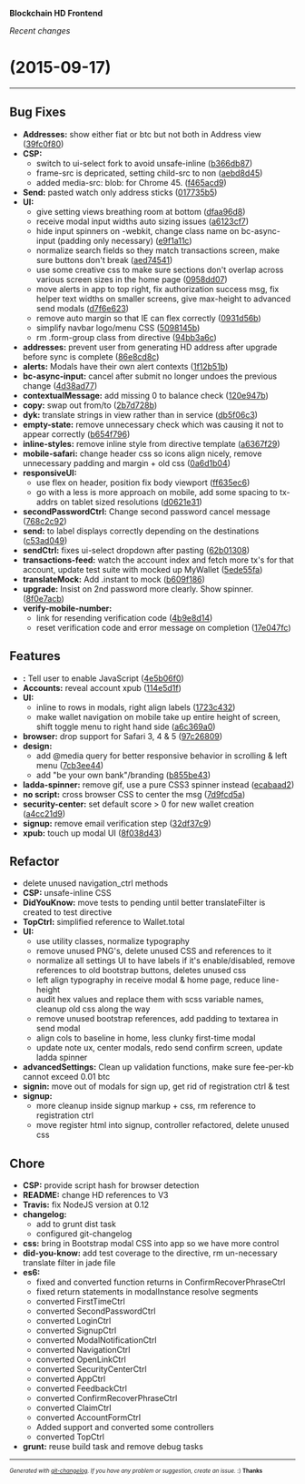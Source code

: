 __Blockchain HD Frontend__

_Recent changes_

#   (2015-09-17)



---

## Bug Fixes

- **Addresses:** show either fiat or btc but not both in Address view
  ([39fc0f80](https://github.com/blockchain/My-Wallet-HD-Frontend/commit/39fc0f80515099dab98028d832cde85c21176777))
- **CSP:**
  - switch to ui-select fork to avoid unsafe-inline
  ([b366db87](https://github.com/blockchain/My-Wallet-HD-Frontend/commit/b366db8709559e7cb5950a6d20b002d3dc841f52))
  - frame-src is depricated, setting child-src to non
  ([aebd8d45](https://github.com/blockchain/My-Wallet-HD-Frontend/commit/aebd8d45e4756b25715f5c4883970032b8914b55))
  - added media-src: blob: for Chrome 45.
  ([f465acd9](https://github.com/blockchain/My-Wallet-HD-Frontend/commit/f465acd9415484232de88ad625fcd47068253fc6))
- **Send:** pasted watch only address sticks
  ([017735b5](https://github.com/blockchain/My-Wallet-HD-Frontend/commit/017735b5a059c665ee893185641363daa4ea13e4))
- **UI:**
  - give setting views breathing room at bottom
  ([dfaa96d8](https://github.com/blockchain/My-Wallet-HD-Frontend/commit/dfaa96d80e7eb935f50acf0bea94ce8ee545a4e6))
  - receive modal input widths auto sizing issues
  ([a6123cf7](https://github.com/blockchain/My-Wallet-HD-Frontend/commit/a6123cf7602a660a51b0a19218175bc8797ec84e))
  - hide input spinners on -webkit, change class name on bc-async-input (padding only necessary)
  ([e9f1a11c](https://github.com/blockchain/My-Wallet-HD-Frontend/commit/e9f1a11cff5046992c02aa45621598e1b06581ed))
  - normalize search fields so they match transactions screen, make sure buttons don't break
  ([aed74541](https://github.com/blockchain/My-Wallet-HD-Frontend/commit/aed745416be573cffbb2e0853235ced0ab129122))
  - use some creative css to make sure sections don't overlap across various screen sizes in the home page
  ([0958dd07](https://github.com/blockchain/My-Wallet-HD-Frontend/commit/0958dd0753f50ac0cf12bbd5ac12ee6c5aa5d540))
  - move alerts in app to top right, fix authorization success msg, fix helper text widths on smaller screens, give max-height to advanced send modals
  ([d7f6e623](https://github.com/blockchain/My-Wallet-HD-Frontend/commit/d7f6e623937415ca61e3b77e352d4bd395597b9f))
  - remove auto margin so that IE can flex correctly
  ([0931d56b](https://github.com/blockchain/My-Wallet-HD-Frontend/commit/0931d56b1173fbc40caa774743b8223d23150987))
  - simplify navbar logo/menu CSS
  ([5098145b](https://github.com/blockchain/My-Wallet-HD-Frontend/commit/5098145bac3fe58c1de4a5b614e0df303189cd95))
  - rm .form-group class from directive
  ([94bb3a6c](https://github.com/blockchain/My-Wallet-HD-Frontend/commit/94bb3a6cef9c4ef7e8f210bb427a499d41b5496b))
- **addresses:** prevent user from generating HD address after upgrade before sync is complete
  ([86e8cd8c](https://github.com/blockchain/My-Wallet-HD-Frontend/commit/86e8cd8c17ecfd05d28bfe0f19f9d507ad984587))
- **alerts:** Modals have their own alert contexts
  ([1f12b51b](https://github.com/blockchain/My-Wallet-HD-Frontend/commit/1f12b51b67c05114ffcf71bf73421a7c4fc03b63))
- **bc-async-input:** cancel after submit no longer undoes the previous change
  ([4d38ad77](https://github.com/blockchain/My-Wallet-HD-Frontend/commit/4d38ad77f20e6f2cae32b1fc002b6aba61d253cd))
- **contextualMessage:** add missing 0 to balance check
  ([120e947b](https://github.com/blockchain/My-Wallet-HD-Frontend/commit/120e947b1b13ae97ce6f3fd24ec5bbc188a0858a))
- **copy:** swap out from/to
  ([2b7d728b](https://github.com/blockchain/My-Wallet-HD-Frontend/commit/2b7d728b4c4b197201e712cb4e252b0291ee5f1b))
- **dyk:** translate strings in view rather than in service
  ([db5f06c3](https://github.com/blockchain/My-Wallet-HD-Frontend/commit/db5f06c3d10557b4a5054dc24cbf71ff7452e3d0))
- **empty-state:** remove unnecessary check which was causing it not to appear correctly
  ([b654f796](https://github.com/blockchain/My-Wallet-HD-Frontend/commit/b654f796729aea088e359399b398d4bec4b4a1eb))
- **inline-styles:** remove inline style from directive template
  ([a6367f29](https://github.com/blockchain/My-Wallet-HD-Frontend/commit/a6367f29ceb031fff409b9a45c923d46cd86ff46))
- **mobile-safari:** change header css so icons align nicely, remove unnecessary padding and margin + old css
  ([0a6d1b04](https://github.com/blockchain/My-Wallet-HD-Frontend/commit/0a6d1b04a18677a1c3210a0f733f536eb927e223))
- **responsiveUI:**
  - use flex on header, position fix body viewport
  ([ff635ec6](https://github.com/blockchain/My-Wallet-HD-Frontend/commit/ff635ec6882715cdf3ba3a6932f870ceeb427b73))
  - go with a less is more approach on mobile, add some spacing to tx-addrs on tablet sized resolutions
  ([d0621e31](https://github.com/blockchain/My-Wallet-HD-Frontend/commit/d0621e3168cad0138be09f669de55c4682435c6f))
- **secondPasswordCtrl:** Change second password cancel message
  ([768c2c92](https://github.com/blockchain/My-Wallet-HD-Frontend/commit/768c2c92f34cc7d8fb7a7e8738ce4efc8762c32e))
- **send:** to label displays correctly depending on the destinations
  ([c53ad049](https://github.com/blockchain/My-Wallet-HD-Frontend/commit/c53ad049eb337e0f242257c29d2b1210e19dcb99))
- **sendCtrl:** fixes ui-select dropdown after pasting
  ([62b01308](https://github.com/blockchain/My-Wallet-HD-Frontend/commit/62b013080ce1caba1caf303c9019efe348a983a6))
- **transactions-feed:** watch the account index and fetch more tx's for that account, update test suite with mocked up MyWallet
  ([5ede55fa](https://github.com/blockchain/My-Wallet-HD-Frontend/commit/5ede55fa3bf2d9879c94decf61abea2105a3044e))
- **translateMock:** Add .instant to mock
  ([b609f186](https://github.com/blockchain/My-Wallet-HD-Frontend/commit/b609f18690afe9097631547f51410a0fb0726d5e))
- **upgrade:** Insist on 2nd password more clearly. Show spinner.
  ([8f0e7acb](https://github.com/blockchain/My-Wallet-HD-Frontend/commit/8f0e7acb014477c6294535018b01140b0925108f))
- **verify-mobile-number:**
  - link for resending verification code
  ([4b9e8d14](https://github.com/blockchain/My-Wallet-HD-Frontend/commit/4b9e8d14727339c0a585d0560d4d4ec86cc8e6bb))
  - reset verification code and error message on completion
  ([17e047fc](https://github.com/blockchain/My-Wallet-HD-Frontend/commit/17e047fc1db68d9c3a18524fe23cb27f7d9f3eb1))


## Features

- **<noscript>:** Tell user to enable JavaScript
  ([4e5b06f0](https://github.com/blockchain/My-Wallet-HD-Frontend/commit/4e5b06f0feb570e2e5a4dd0554db58a589748d4a))
- **Accounts:** reveal account xpub
  ([114e5d1f](https://github.com/blockchain/My-Wallet-HD-Frontend/commit/114e5d1fd60073659f52145096625ed645d1a1d7))
- **UI:**
  - inline to rows in modals, right align labels
  ([1723c432](https://github.com/blockchain/My-Wallet-HD-Frontend/commit/1723c432979d23dd1d5c1a53900d317c7ba54779))
  - make wallet navigation on mobile take up entire height of screen, shift toggle menu to right hand side
  ([a6c369a0](https://github.com/blockchain/My-Wallet-HD-Frontend/commit/a6c369a0f4a2174855db21bf9161142d5bcae64a))
- **browser:** drop support for Safari 3, 4 & 5
  ([97c26809](https://github.com/blockchain/My-Wallet-HD-Frontend/commit/97c2680916b84735e461e9412eaefafa095c09f2))
- **design:**
  - add @media query for better responsive behavior in scrolling & left menu
  ([7cb3ee44](https://github.com/blockchain/My-Wallet-HD-Frontend/commit/7cb3ee448f26f6181463386895c9368211f0f617))
  - add "be your own bank"/branding
  ([b855be43](https://github.com/blockchain/My-Wallet-HD-Frontend/commit/b855be430d86b6443bb098bf21e050efc7f9607d))
- **ladda-spinner:** remove gif, use a pure CSS3 spinner instead
  ([ecabaad2](https://github.com/blockchain/My-Wallet-HD-Frontend/commit/ecabaad2c0e71a738d00c0845ca49bc4137e4356))
- **no script:** cross browser CSS to center the msg
  ([7d9fcd5a](https://github.com/blockchain/My-Wallet-HD-Frontend/commit/7d9fcd5ad7c6b57581bcc43124fab4a4132ea664))
- **security-center:** set default score > 0 for new wallet creation
  ([a4cc21d9](https://github.com/blockchain/My-Wallet-HD-Frontend/commit/a4cc21d9d61311a83ede809f093e5a60c5731372))
- **signup:** remove email verification step
  ([32df37c9](https://github.com/blockchain/My-Wallet-HD-Frontend/commit/32df37c9f6fa7b115beba0489f6fa7dd2db8e058))
- **xpub:** touch up modal UI
  ([8f038d43](https://github.com/blockchain/My-Wallet-HD-Frontend/commit/8f038d4319140325514d4fe9b0a333b15a6cb06b))


## Refactor

- delete unused navigation_ctrl methods
- **CSP:** unsafe-inline CSS
- **DidYouKnow:** move tests to pending until better translateFilter is created to test directive
- **TopCtrl:** simplified reference to Wallet.total
- **UI:**
  - use utility classes, normalize typography
  - remove unused PNG's, delete unused CSS and references to it
  - normalize all settings UI to have labels if it's enable/disabled, remove references to old bootstrap buttons, deletes unused css
  - left align typography in receive modal & home page, reduce line-height
  - audit hex values and replace them with scss variable names, cleanup old css along the way
  - remove unused bootstrap references, add padding to textarea in send modal
  - align cols to baseline in home, less clunky first-time modal
  - update note ux, center modals, redo send confirm screen, update ladda spinner
- **advancedSettings:** Clean up validation functions, make sure fee-per-kb cannot exceed 0.01 btc
- **signin:** move out of modals for sign up, get rid of registration ctrl & test
- **signup:**
  - more cleanup inside signup markup + css, rm reference to registration ctrl
  - move register html into signup, controller refactored, delete unused css


## Chore

- **CSP:** provide script hash for browser detection
- **README:** change HD references to V3
- **Travis:** fix NodeJS version at 0.12
- **changelog:**
  - add to grunt dist task
  - configured git-changelog
- **css:** bring in Bootstrap modal CSS into app so we have more control
- **did-you-know:** add test coverage to the directive, rm un-necessary translate filter in jade file
- **es6:**
  - fixed and converted function returns in ConfirmRecoverPhraseCtrl
  - fixed return statements in modalInstance resolve segments
  - converted FirstTimeCtrl
  - converted SecondPasswordCtrl
  - converted LoginCtrl
  - converted SignupCtrl
  - converted ModalNotificationCtrl
  - converted NavigationCtrl
  - converted OpenLinkCtrl
  - converted SecurityCenterCtrl
  - converted AppCtrl
  - converted FeedbackCtrl
  - converted ConfirmRecoverPhraseCtrl
  - converted ClaimCtrl
  - converted AccountFormCtrl
  - Added support and converted some controllers
  - converted TopCtrl
- **grunt:** reuse build task and remove debug tasks



---
<sub><sup>*Generated with [git-changelog](https://github.com/rafinskipg/git-changelog). If you have any problem or suggestion, create an issue.* :) **Thanks** </sub></sup>